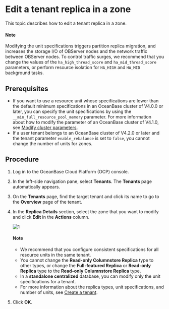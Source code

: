 # Edit a tenant replica in a zone

This topic describes how to edit a tenant replica in a zone.

<main id="notice" type='explain'>
<h4>Note</h4>
<p>Modifying the unit specifications triggers partition replica migration, and increases the storage I/O of OBServer nodes and the network traffic between OBServer nodes. To control traffic surges, we recommend that you change the values of the <code>ha_high_thread_score</code> and <code>ha_mid_thread_score</code> parameters, or perform resource isolation for <code>HA_HIGH</code> and <code>HA_MID</code> background tasks. </p>
</main>

## Prerequisites

* If you want to use a resource unit whose specifications are lower than the default minimum specifications in an OceanBase cluster of V4.0.0 or later, you can specify the unit specifications by using the <code>__min_full_resource_pool_memory</code> parameter. For more information about how to modify the parameter of an OceanBase cluster of V4.1.0, see <a href="https://en.oceanbase.com/docs/common-oceanbase-database-10000000001375811">Modify cluster parameters</a>.
* If a user tenant belongs to an OceanBase cluster of V4.2.0 or later and the tenant parameter <code>enable_rebalance</code> is set to <code>false</code>, you cannot change the number of units for zones.

## Procedure

1. Log in to the OceanBase Cloud Platform (OCP) console.

2. In the left-side navigation pane, select **Tenants**. The **Tenants** page automatically appears.

3. On the **Tenants** page, find the target tenant and click its name to go to the **Overview** page of the tenant.

4. In the **Replica Details** section, select the zone that you want to modify and click **Edit** in the **Actions** column.

    ![1](https://obbusiness-private.oss-cn-shanghai.aliyuncs.com/doc/img/ocp/430/replica-details.png)

    <main id="notice" type='explain'>
    <h4>Note</h4>
    <p><ul><li>We recommend that you configure consistent specifications for all resource units in the same tenant. </li><li>You cannot change the <b>Read-only Columnstore Replica</b> type to other types, or change the <b>Full-featured Replica</b> or <b>Read-only Replica</b> type to the <b>Read-only Columnstore Replica</b> type. </li><li>In a <b>standalone centralized</b> database, you can modify only the unit specifications for a tenant. </li><li>For more information about the replica types, unit specifications, and number of units, see <a href="../300.create-a-tenant.md">Create a tenant</a>. </li></ul></p>
    </main>

5. Click **OK**.
